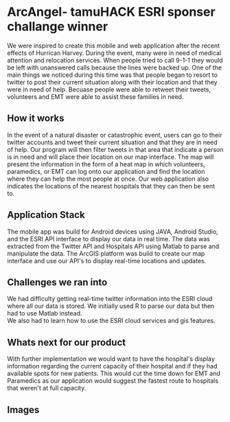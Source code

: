 # ArcAngel- tamuHACK ESRI sponser challange winner 

We were inspired to create this mobile and web application after the recent effects of Hurrican Harvey. During the event, many were in need of medical attention and relocation services. When people tried to call 9-1-1 they would be left with unanswered calls because the lines were backed up. One of the main things we noticed during this time was that people began to resort to twitter to post their current situation along with their location and that they were in need of help. Becuase people were able to retweet their tweets,  volunteers and EMT were able to assist these families in need. 

## How it works 

In the event of a natural disaster or catastrophic event, users can go to their twitter accounts and tweet their current situation and that they are in need of help. Our program will then filter tweets in that area that indicate a person is in need and will place their location on our map interface. The map will present the information in the form of a heat map in which volunteers, paramedics, or EMT can log onto our application and find the location where they can help the most people at once. Our web application also indicates the locations of the nearest hospitals that they can then be sent to. 

## Application Stack 

The mobile app was build for Android devices using JAVA, Android Studio, and the ESRI API interface to display our data in real time. 
The data was extracted from the Twitter API and Hospitals API using Matlab to parse and manipulate the data. 
The ArcGIS platform was build to create our map interface and use our API's to display real-time locations and updates. 

## Challenges we ran into 

We had difficulty getting real-time twitter information into the ESRI cloud where all our data is stored. We initially used R to parse our data but then had to use Matlab instead.  
We also had to learn how to use the ESRI cloud services and gis features. 

## Whats next for our product

With further implementation we would want to have the hospital's display information regarding the current capacity of their hospital and if they had available spots for new patients. This would cut the time down for EMT and Paramedics as our application would suggest the fastest route to hospitals that weren't at full capacity. 

## Images 


